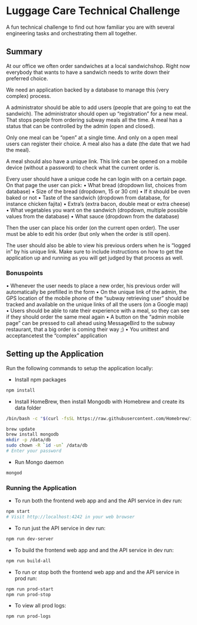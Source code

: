 # Luggage Care Technical Challenge

A fun technical challenge to find out how familiar you are with several engineering tasks and orchestrating them all together.

## Summary

At our office we often order sandwiches at a local sandwich­shop. Right now everybody that wants to have a sandwich needs to write down their preferred choice.

We need an application backed by a database to manage this (very complex) process.

A administrator should be able to add users (people that are going to eat the sandwich). The administrator should open up “registration” for a new meal. That stops people from ordering subway meals all the time. A meal has a status that can be controlled by the admin (open and closed).

Only one meal can be “open” at a single time. And only on a open meal users can register their choice. A meal also has a date (the date that we had the meal).

A meal should also have a unique link. This link can be opened on a mobile device (without a password) to check what the current order is.

Every user should have a unique code he can login with on a certain page. On that page the user can pick:
• What bread (dropdown list, choices from database)
• Size of the bread (dropdown, 15 or 30 cm)
• If it should be oven baked or not
• Taste of the sandwich (dropdown from database, for instance chicken fajita)
• Extra’s (extra bacon, double meat or extra cheese)
• What vegetables you want on the sandwich (dropdown, multiple possible values from the database)
• What sauce (dropdown from the database)

Then the user can place his order (on the current open order). The user must be able to edit his order (but only when the order is still open).

The user should also be able to view his previous orders when he is “logged in” by his unique link.
Make sure to include instructions on how to get the application up and running as you will get judged by that process as well.

### Bonuspoints

• Whenever the user needs to place a new order, his previous order will automatically be prefilled in the form
• On the unique link of the admin, the GPS location of the mobile phone of the “subway retrieving user” should be tracked and available on the unique links of all the users (on a Google map)
• Users should be able to rate their experience with a meal, so they can see if they should order the same meal again
• A button on the “admin mobile page” can be pressed to call ahead using MessageBird to the subway restaurant, that a big order is coming their way ;)
• You unit­test and acceptance­test the “complex” application

## Setting up the Application

Run the following commands to setup the application locally:

- Install npm packages

```bash
npm install
```

- Install HomeBrew, then install Mongodb with Homebrew and create its data folder

```bash
/bin/bash -c "$(curl -fsSL https://raw.githubusercontent.com/Homebrew/install/master/install.sh)"

brew update
brew install mongodb
mkdir -p /data/db
sudo chown -R `id -un` /data/db
# Enter your password
```

- Run Mongo daemon

```bash
mongod
```


### Running the Application

- To run both the frontend web app and and the API service in dev run:

```bash
npm start
# Visit http://localhost:4242 in your web browser
```

- To run just the API service in dev run:

```bash
npm run dev-server
```

- To build the frontend web app and and the API service in dev run:

```bash
npm run build-all
```

- To run or stop both the frontend web app and and the API service in prod run:

```bash
npm run prod-start
npm run prod-stop
```

- To view all prod logs:

```bash
npm run prod-logs
```
